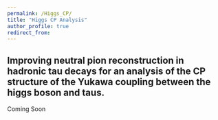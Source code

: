 ```yaml
---
permalink: /Higgs_CP/
title: "Higgs CP Analysis"
author_profile: true
redirect_from: 
---
```


## Improving neutral pion reconstruction in hadronic tau decays for an analysis of the CP structure of the Yukawa coupling between the higgs boson and taus.

Coming Soon